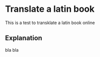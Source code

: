 # Translate a latin book

This is a test to transklate a latin book online

## Explanation

bla bla

